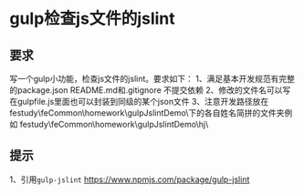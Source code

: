 # gulp检查js文件的jslint

## 要求
写一个gulp小功能，检查js文件的jslint。要求如下： 
1、满足基本开发规范有完整的package.json README.md和.gitignore 不提交依赖 
2、修改的文件名可以写在gulpfile.js里面也可以封装到同级的某个json文件 
3、注意开发路径放在 festudy\feCommon\homework\gulpJslintDemo\下的各自姓名简拼的文件夹例如 festudy\feCommon\homework\gulpJslintDemo\hj\

## 提示
1、引用`gulp-jslint` https://www.npmjs.com/package/gulp-jslint